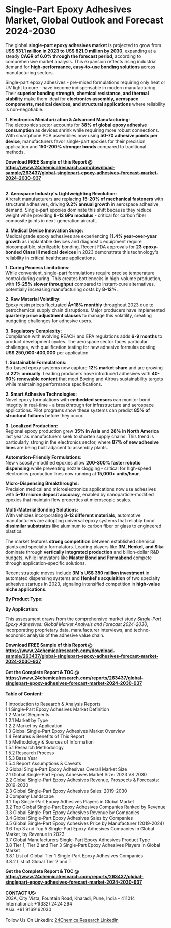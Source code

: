 <h1>Single-Part Epoxy Adhesives Market, Global Outlook and Forecast 2024-2030</h1><p>The global <strong>single-part epoxy adhesives market</strong> is projected to grow from <strong>US$ 531.1 million in 2023 to US$ 821.9 million by 2030</strong>, expanding at a steady <strong>CAGR of 6.0% through the forecast period</strong>, according to comprehensive market analysis. This expansion reflects rising industrial demand for <strong>high-performance, easy-to-use bonding solutions</strong> across manufacturing sectors.</p><p>Single-part epoxy adhesives - pre-mixed formulations requiring only heat or UV light to cure - have become indispensable in modern manufacturing. Their <strong>superior bonding strength, chemical resistance, and thermal stability</strong> make them ideal for <strong>electronics assembly, aerospace components, medical devices, and structural applications</strong> where reliability is non-negotiable.</p><p><strong>1. Electronics Miniaturization &amp; Advanced Manufacturing:</strong><br>
The electronics sector accounts for <strong>38% of global epoxy adhesive consumption</strong> as devices shrink while requiring more robust connections. With smartphone PCB assemblies now using <strong>50-70 adhesive points per device</strong>, manufacturers favor single-part epoxies for their precision application and <strong>150-200% stronger bonds</strong> compared to traditional methods.</p><div><b>Download FREE Sample of this Report @ 
            <a href="https://www.24chemicalresearch.com/download-sample/263437/global-singlepart-epoxy-adhesives-forecast-market-2024-2030-937">
            https://www.24chemicalresearch.com/download-sample/263437/global-singlepart-epoxy-adhesives-forecast-market-2024-2030-937</a></b></div><br><p><strong>2. Aerospace Industry's Lightweighting Revolution:</strong><br>
Aircraft manufacturers are replacing <strong>15-20% of mechanical fasteners</strong> with structural adhesives, driving <strong>9.2% annual growth</strong> in aerospace adhesive demand. Single-part epoxies dominate this shift because they reduce weight while providing <strong>8-12 GPa modulus</strong> - critical for carbon fiber composite joints in next-generation aircraft.</p><p><strong>3. Medical Device Innovation Surge:</strong><br>
Medical grade epoxy adhesives are experiencing <strong>11.4% year-over-year growth</strong> as implantable devices and diagnostic equipment require biocompatible, sterilizable bonding. Recent FDA approvals for <strong>23 epoxy-bonded Class III medical devices</strong> in 2023 demonstrate this technology's reliability in critical healthcare applications.</p><p><strong>1. Curing Process Limitations:</strong><br>
While convenient, single-part formulations require precise temperature control during curing. This creates bottlenecks in high-volume production, with <strong>15-25% slower throughput</strong> compared to instant-cure alternatives, potentially increasing manufacturing costs by <strong>8-12%</strong>.</p><p><strong>2. Raw Material Volatility:</strong><br>
Epoxy resin prices fluctuated <strong>Â±18% monthly</strong> throughout 2023 due to petrochemical supply chain disruptions. Major producers have implemented <strong>quarterly price adjustment clauses</strong> to manage this volatility, creating budgeting challenges for adhesive users.</p><p><strong>3. Regulatory Complexity:</strong><br>
Compliance with evolving REACH and EPA regulations adds <strong>6-9 months</strong> to product development cycles. The aerospace sector faces particular challenges, with qualification testing for new adhesive formulas costing <strong>US$ 250,000-400,000</strong> per application.</p><p><strong>1. Sustainable Formulations:</strong><br>
Bio-based epoxy systems now capture <strong>12% market share</strong> and are growing at <strong>22% annually</strong>. Leading producers have introduced adhesives with <strong>40-60% renewable content</strong> that meet Boeing and Airbus sustainability targets while maintaining performance specifications.</p><p><strong>2. Smart Adhesive Technologies:</strong><br>
Novel epoxy formulations with <strong>embedded sensors</strong> can monitor bond integrity in real-time - a breakthrough for infrastructure and aerospace applications. Pilot programs show these systems can predict <strong>85% of structural failures</strong> before they occur.</p><p><strong>3. Localized Production:</strong><br>
Regional epoxy production grew <strong>35% in Asia</strong> and <strong>28% in North America</strong> last year as manufacturers seek to shorten supply chains. This trend is particularly strong in the electronics sector, where <strong>87% of new adhesive lines</strong> are being built adjacent to assembly plants.</p><p><strong>Automation-Friendly Formulations:</strong><br>
   New viscosity-modified epoxies allow <strong>200-300% faster robotic dispensing</strong> while preventing nozzle clogging - critical for high-speed electronics production lines now running at <strong>15,000+ units/hour</strong>.</p><p><strong>Micro-Dispensing Breakthroughs:</strong><br>
   Precision medical and microelectronics applications now use adhesives with <strong>5-10 micron deposit accuracy</strong>, enabled by nanoparticle-modified epoxies that maintain flow properties at microscopic scales.</p><p><strong>Multi-Material Bonding Solutions:</strong><br>
   With vehicles incorporating <strong>8-12 different materials</strong>, automotive manufacturers are adopting universal epoxy systems that reliably bond <strong>dissimilar substrates</strong> like aluminum to carbon fiber or glass to engineered plastics.</p><p>The market features <strong>strong competition</strong> between established chemical giants and specialty formulators. Leading players like <strong>3M, Henkel, and Sika</strong> dominate through <strong>vertically integrated production</strong> and billion-dollar R&amp;D budgets, while innovators like <strong>Master Bond and Permabond</strong> compete through application-specific solutions.</p><p>Recent strategic moves include <strong>3M's US$ 350 million investment</strong> in automated dispensing systems and <strong>Henkel's acquisition</strong> of two specialty adhesive startups in 2023, signaling intensified competition in <strong>high-value niche applications</strong>.</p><p><strong>By Product Type:</strong></p><p><strong>By Application:</strong></p><p>This assessment draws from the comprehensive market study <em>Single-Part Epoxy Adhesives: Global Market Analysis and Forecast 2024-2030</em>, incorporating proprietary data, manufacturer interviews, and techno-economic analysis of the adhesive value chain.</p><div><b>Download FREE Sample of this Report @ 
            <a href="https://www.24chemicalresearch.com/download-sample/263437/global-singlepart-epoxy-adhesives-forecast-market-2024-2030-937">
            https://www.24chemicalresearch.com/download-sample/263437/global-singlepart-epoxy-adhesives-forecast-market-2024-2030-937</a></b></div><br><div><b>Get the Complete Report & TOC @ 
            <a href="https://www.24chemicalresearch.com/reports/263437/global-singlepart-epoxy-adhesives-forecast-market-2024-2030-937">
            https://www.24chemicalresearch.com/reports/263437/global-singlepart-epoxy-adhesives-forecast-market-2024-2030-937</a></b></div><br>
            <b>Table of Content:</b><p>1 Introduction to Research & Analysis Reports<br />
    1.1 Single-Part Epoxy Adhesives Market Definition<br />
    1.2 Market Segments<br />
        1.2.1 Market by Type<br />
        1.2.2 Market by Application<br />
    1.3 Global Single-Part Epoxy Adhesives Market Overview<br />
    1.4 Features & Benefits of This Report<br />
    1.5 Methodology & Sources of Information<br />
        1.5.1 Research Methodology<br />
        1.5.2 Research Process<br />
        1.5.3 Base Year<br />
        1.5.4 Report Assumptions & Caveats<br />
2 Global Single-Part Epoxy Adhesives Overall Market Size<br />
    2.1 Global Single-Part Epoxy Adhesives Market Size: 2023 VS 2030<br />
    2.2 Global Single-Part Epoxy Adhesives Revenue, Prospects & Forecasts: 2019-2030<br />
    2.3 Global Single-Part Epoxy Adhesives Sales: 2019-2030<br />
3 Company Landscape<br />
    3.1 Top Single-Part Epoxy Adhesives Players in Global Market<br />
    3.2 Top Global Single-Part Epoxy Adhesives Companies Ranked by Revenue<br />
    3.3 Global Single-Part Epoxy Adhesives Revenue by Companies<br />
    3.4 Global Single-Part Epoxy Adhesives Sales by Companies<br />
    3.5 Global Single-Part Epoxy Adhesives Price by Manufacturer (2019-2024)<br />
    3.6 Top 3 and Top 5 Single-Part Epoxy Adhesives Companies in Global Market, by Revenue in 2023<br />
    3.7 Global Manufacturers Single-Part Epoxy Adhesives Product Type<br />
    3.8 Tier 1, Tier 2 and Tier 3 Single-Part Epoxy Adhesives Players in Global Market<br />
        3.8.1 List of Global Tier 1 Single-Part Epoxy Adhesives Companies<br />
        3.8.2 List of Global Tier 2 and T</p><div><b>Get the Complete Report & TOC @ 
            <a href="https://www.24chemicalresearch.com/reports/263437/global-singlepart-epoxy-adhesives-forecast-market-2024-2030-937">
            https://www.24chemicalresearch.com/reports/263437/global-singlepart-epoxy-adhesives-forecast-market-2024-2030-937</a></b></div><br><b>CONTACT US:</b><br>
            203A, City Vista, Fountain Road, Kharadi, Pune, India - 411014<br>
            International: +1(332) 2424 294<br>
            Asia: +91 9169162030 <br><br>
            Follow Us On LinkedIn: <a href="https://www.linkedin.com/company/24chemicalresearch/">24ChemicalResearch LinkedIn</a>
